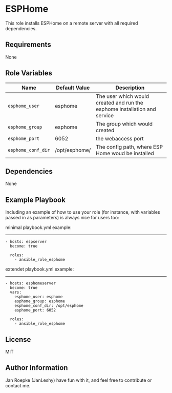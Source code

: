# ESPHome

This role installs ESPHome on a remote server with all required dependencies.

## Requirements

None

## Role Variables

| Name               | Default Value | Description                                                               |
| ------------------ | ------------- | ------------------------------------------------------------------------- |
| `esphome_user`     | esphome       | The user which would created and run the esphome installation and service |
| `esphome_group`    | esphome       | The group which would created                                             |
| `esphome_port`     | 6052          | the webaccess port                                                        |
| `esphome_conf_dir` | /opt/esphome/  | The config path, where ESP Home woud be installed                         |

## Dependencies

None

## Example Playbook

Including an example of how to use your role (for instance, with variables passed in as parameters) is always nice for users too:

minimal playbook.yml example:

---

    - hosts: espserver
      become: true

      roles:
        - ansible_role_esphome

extendet playbook.yml example:

---

    - hosts: esphomeserver
      become: true
      vars:
        esphome_user: esphome
        esphome_group: esphome
        esphome_conf_dir: /opt/esphome
        esphome_port: 6052

      roles:
        - ansible_role_esphome

## License

MIT

## Author Information

Jan Roepke (JanLeshy)
have fun with it, and feel free to contribute or contact me.
